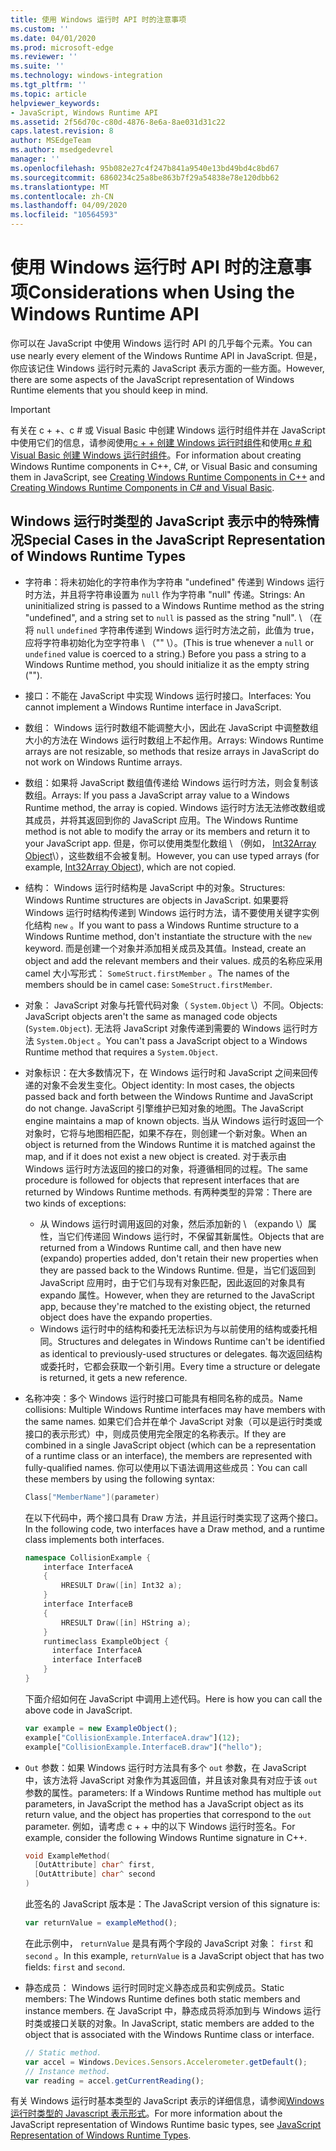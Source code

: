 ```yaml
---
title: 使用 Windows 运行时 API 时的注意事项
ms.custom: ''
ms.date: 04/01/2020
ms.prod: microsoft-edge
ms.reviewer: ''
ms.suite: ''
ms.technology: windows-integration
ms.tgt_pltfrm: ''
ms.topic: article
helpviewer_keywords:
- JavaScript, Windows Runtime API
ms.assetid: 2f56d70c-c80d-4876-8e6a-8ae031d31c22
caps.latest.revision: 8
author: MSEdgeTeam
ms.author: msedgedevrel
manager: ''
ms.openlocfilehash: 95b082e27c4f247b841a9540e13bd49bd4c8bd67
ms.sourcegitcommit: 6860234c25a8be863b7f29a54838e78e120dbb62
ms.translationtype: MT
ms.contentlocale: zh-CN
ms.lasthandoff: 04/09/2020
ms.locfileid: "10564593"
---
```

# <span data-ttu-id="d4469-102">使用 Windows 运行时 API 时的注意事项</span><span class="sxs-lookup"><span data-stu-id="d4469-102">Considerations when Using the Windows Runtime API</span></span>  

<span data-ttu-id="d4469-103">你可以在 JavaScript 中使用 Windows 运行时 API 的几乎每个元素。</span><span class="sxs-lookup"><span data-stu-id="d4469-103">You can use nearly every element of the Windows Runtime API in JavaScript.</span></span>  <span data-ttu-id="d4469-104">但是，你应该记住 Windows 运行时元素的 JavaScript 表示方面的一些方面。</span><span class="sxs-lookup"><span data-stu-id="d4469-104">However, there are some aspects of the JavaScript representation of Windows Runtime elements that you should keep in mind.</span></span>  

> [!IMPORTANT]
> <span data-ttu-id="d4469-105">有关在 c + +、c # 或 Visual Basic 中创建 Windows 运行时组件并在 JavaScript 中使用它们的信息，请参阅使用[c + + 创建 Windows 运行时组件][WindowsUwpComponentsCreatingCpp]和使用[c # 和 Visual Basic 创建 Windows 运行时组件][WindowsUwpComponentsCreatingCsharpVb]。</span><span class="sxs-lookup"><span data-stu-id="d4469-105">For information about creating Windows Runtime components in C++, C#, or Visual Basic and consuming them in JavaScript, see [Creating Windows Runtime Components in C++][WindowsUwpComponentsCreatingCpp] and [Creating Windows Runtime Components in C# and Visual Basic][WindowsUwpComponentsCreatingCsharpVb].</span></span>  

## <span data-ttu-id="d4469-106">Windows 运行时类型的 JavaScript 表示中的特殊情况</span><span class="sxs-lookup"><span data-stu-id="d4469-106">Special Cases in the JavaScript Representation of Windows Runtime Types</span></span>  

*   <span data-ttu-id="d4469-107">字符串：将未初始化的字符串作为字符串 "undefined" 传递到 Windows 运行时方法，并且将字符串设置为 `null` 作为字符串 "null" 传递。</span><span class="sxs-lookup"><span data-stu-id="d4469-107">Strings: An uninitialized string is passed to a Windows Runtime method as the string "undefined", and a string set to `null` is passed as the string "null".</span></span>  <span data-ttu-id="d4469-108">\ （在将 `null` `undefined` 字符串传递到 Windows 运行时方法之前，此值为 true，应将字符串初始化为空字符串 \ （"" \）。</span><span class="sxs-lookup"><span data-stu-id="d4469-108">\(This is true whenever a `null` or `undefined` value is coerced to a string.\)  Before you pass a string to a Windows Runtime method, you should initialize it as the empty string \(""\).</span></span>  
*   <span data-ttu-id="d4469-109">接口：不能在 JavaScript 中实现 Windows 运行时接口。</span><span class="sxs-lookup"><span data-stu-id="d4469-109">Interfaces: You cannot implement a Windows Runtime interface in JavaScript.</span></span>  
*   <span data-ttu-id="d4469-110">数组： Windows 运行时数组不能调整大小，因此在 JavaScript 中调整数组大小的方法在 Windows 运行时数组上不起作用。</span><span class="sxs-lookup"><span data-stu-id="d4469-110">Arrays: Windows Runtime arrays are not resizable, so methods that resize arrays in JavaScript do not work on Windows Runtime arrays.</span></span>  
*   <span data-ttu-id="d4469-111">数组：如果将 JavaScript 数组值传递给 Windows 运行时方法，则会复制该数组。</span><span class="sxs-lookup"><span data-stu-id="d4469-111">Arrays: If you pass a JavaScript array value to a Windows Runtime method, the array is copied.</span></span>  <span data-ttu-id="d4469-112">Windows 运行时方法无法修改数组或其成员，并将其返回到你的 JavaScript 应用。</span><span class="sxs-lookup"><span data-stu-id="d4469-112">The Windows Runtime method is not able to modify the array or its members and return it to your JavaScript app.</span></span>  <span data-ttu-id="d4469-113">但是，你可以使用类型化数组 \ （例如， [Int32Array Object][MDNInt32array]\），这些数组不会被复制。</span><span class="sxs-lookup"><span data-stu-id="d4469-113">However, you can use typed arrays \(for example, [Int32Array Object][MDNInt32array]\), which are not copied.</span></span>  
*   <span data-ttu-id="d4469-114">结构： Windows 运行时结构是 JavaScript 中的对象。</span><span class="sxs-lookup"><span data-stu-id="d4469-114">Structures: Windows Runtime structures are objects in JavaScript.</span></span>  <span data-ttu-id="d4469-115">如果要将 Windows 运行时结构传递到 Windows 运行时方法，请不要使用关键字实例化结构 `new` 。</span><span class="sxs-lookup"><span data-stu-id="d4469-115">If you want to pass a Windows Runtime structure to a Windows Runtime method, don't instantiate the structure with the `new` keyword.</span></span>  <span data-ttu-id="d4469-116">而是创建一个对象并添加相关成员及其值。</span><span class="sxs-lookup"><span data-stu-id="d4469-116">Instead, create an object and add the relevant members and their values.</span></span>  <span data-ttu-id="d4469-117">成员的名称应采用 camel 大小写形式： `SomeStruct.firstMember` 。</span><span class="sxs-lookup"><span data-stu-id="d4469-117">The names of the members should be in camel case: `SomeStruct.firstMember`.</span></span>  
*   <span data-ttu-id="d4469-118">对象： JavaScript 对象与托管代码对象（ `System.Object` \）不同。</span><span class="sxs-lookup"><span data-stu-id="d4469-118">Objects: JavaScript objects aren't the same as managed code objects \(`System.Object`\).</span></span>  <span data-ttu-id="d4469-119">无法将 JavaScript 对象传递到需要的 Windows 运行时方法 `System.Object` 。</span><span class="sxs-lookup"><span data-stu-id="d4469-119">You can't pass a JavaScript object to a Windows Runtime method that requires a `System.Object`.</span></span>  
*   <span data-ttu-id="d4469-120">对象标识：在大多数情况下，在 Windows 运行时和 JavaScript 之间来回传递的对象不会发生变化。</span><span class="sxs-lookup"><span data-stu-id="d4469-120">Object identity: In most cases, the objects passed back and forth between the Windows Runtime and JavaScript do not change.</span></span>  <span data-ttu-id="d4469-121">JavaScript 引擎维护已知对象的地图。</span><span class="sxs-lookup"><span data-stu-id="d4469-121">The JavaScript engine maintains a map of known objects.</span></span>  <span data-ttu-id="d4469-122">当从 Windows 运行时返回一个对象时，它将与地图相匹配，如果不存在，则创建一个新对象。</span><span class="sxs-lookup"><span data-stu-id="d4469-122">When an object is returned from the Windows Runtime it is matched against the map, and if it does not exist a new object is created.</span></span>  <span data-ttu-id="d4469-123">对于表示由 Windows 运行时方法返回的接口的对象，将遵循相同的过程。</span><span class="sxs-lookup"><span data-stu-id="d4469-123">The same procedure is followed for objects that represent interfaces that are returned by Windows Runtime methods.</span></span>  <span data-ttu-id="d4469-124">有两种类型的异常：</span><span class="sxs-lookup"><span data-stu-id="d4469-124">There are two kinds of exceptions:</span></span>  

    *   <span data-ttu-id="d4469-125">从 Windows 运行时调用返回的对象，然后添加新的 \ （expando \）属性，当它们传递回 Windows 运行时，不保留其新属性。</span><span class="sxs-lookup"><span data-stu-id="d4469-125">Objects that are returned from a Windows Runtime call, and then have new \(expando\) properties added, don't retain their new properties when they are passed back to the Windows Runtime.</span></span>  <span data-ttu-id="d4469-126">但是，当它们返回到 JavaScript 应用时，由于它们与现有对象匹配，因此返回的对象具有 expando 属性。</span><span class="sxs-lookup"><span data-stu-id="d4469-126">However, when they are returned to the JavaScript app, because they're matched to the existing object, the returned object does have the expando properties.</span></span>  
    *   <span data-ttu-id="d4469-127">Windows 运行时中的结构和委托无法标识为与以前使用的结构或委托相同。</span><span class="sxs-lookup"><span data-stu-id="d4469-127">Structures and delegates in Windows Runtime can't be identified as identical to previously-used structures or delegates.</span></span>  <span data-ttu-id="d4469-128">每次返回结构或委托时，它都会获取一个新引用。</span><span class="sxs-lookup"><span data-stu-id="d4469-128">Every time a structure or delegate is returned, it gets a new reference.</span></span>  

*   <span data-ttu-id="d4469-129">名称冲突：多个 Windows 运行时接口可能具有相同名称的成员。</span><span class="sxs-lookup"><span data-stu-id="d4469-129">Name collisions: Multiple Windows Runtime interfaces may have members with the same names.</span></span>  <span data-ttu-id="d4469-130">如果它们合并在单个 JavaScript 对象（可以是运行时类或接口的表示形式）中，则成员使用完全限定的名称表示。</span><span class="sxs-lookup"><span data-stu-id="d4469-130">If they are combined in a single JavaScript object (which can be a representation of a runtime class or an interface), the members are represented with fully-qualified names.</span></span>  <span data-ttu-id="d4469-131">你可以使用以下语法调用这些成员：</span><span class="sxs-lookup"><span data-stu-id="d4469-131">You can call these members by using the following syntax:</span></span>  
    
    ```cpp
    Class["MemberName"](parameter)
    ```  
    
    <span data-ttu-id="d4469-132">在以下代码中，两个接口具有 Draw 方法，并且运行时类实现了这两个接口。</span><span class="sxs-lookup"><span data-stu-id="d4469-132">In the following code, two interfaces have a Draw method, and a runtime class implements both interfaces.</span></span>  
    
    ```cpp
    namespace CollisionExample {
        interface InterfaceA
        {
            HRESULT Draw([in] Int32 a);
        }
        interface InterfaceB
        {
            HRESULT Draw([in] HString a);
        }
        runtimeclass ExampleObject {
          interface InterfaceA
          interface InterfaceB
        }
    }
    ```  
    
    <span data-ttu-id="d4469-133">下面介绍如何在 JavaScript 中调用上述代码。</span><span class="sxs-lookup"><span data-stu-id="d4469-133">Here is how you can call the above code in JavaScript.</span></span>  
    
    ```javascript
    var example = new ExampleObject();
    example["CollisionExample.InterfaceA.draw"](12);
    example["CollisionExample.InterfaceB.draw"]("hello");
    ```  
    
*   `Out` <span data-ttu-id="d4469-134">参数：如果 Windows 运行时方法具有多个 `out` 参数，在 JavaScript 中，该方法将 JavaScript 对象作为其返回值，并且该对象具有对应于该 `out` 参数的属性。</span><span class="sxs-lookup"><span data-stu-id="d4469-134">parameters: If a Windows Runtime method has multiple `out` parameters, in JavaScript the method has a JavaScript object as its return value, and the object has properties that correspond to the `out` parameter.</span></span>  <span data-ttu-id="d4469-135">例如，请考虑 c + + 中的以下 Windows 运行时签名。</span><span class="sxs-lookup"><span data-stu-id="d4469-135">For example, consider the following Windows Runtime signature in C++.</span></span>  
    
    ```cpp
    void ExampleMethod(
      [OutAttribute] char^ first,
      [OutAttribute] char^ second
    )
    ```  
    
    <span data-ttu-id="d4469-136">此签名的 JavaScript 版本是：</span><span class="sxs-lookup"><span data-stu-id="d4469-136">The JavaScript version of this signature is:</span></span>  
    
    ```javascript
    var returnValue = exampleMethod();
    ```  
    
    <span data-ttu-id="d4469-137">在此示例中， `returnValue` 是具有两个字段的 JavaScript 对象： `first` 和 `second` 。</span><span class="sxs-lookup"><span data-stu-id="d4469-137">In this example, `returnValue` is a JavaScript object that has two fields: `first` and `second`.</span></span>  
    
*   <span data-ttu-id="d4469-138">静态成员： Windows 运行时同时定义静态成员和实例成员。</span><span class="sxs-lookup"><span data-stu-id="d4469-138">Static members: The Windows Runtime defines both static members and instance members.</span></span>  <span data-ttu-id="d4469-139">在 JavaScript 中，静态成员将添加到与 Windows 运行时类或接口关联的对象。</span><span class="sxs-lookup"><span data-stu-id="d4469-139">In JavaScript, static members are added to the object that is associated with the Windows Runtime class or interface.</span></span>  
    
    ```javascript
    // Static method.
    var accel = Windows.Devices.Sensors.Accelerometer.getDefault();
    // Instance method.
    var reading = accel.getCurrentReading();
    ```  
    
<span data-ttu-id="d4469-140">有关 Windows 运行时基本类型的 JavaScript 表示的详细信息，请参阅[Windows 运行时类型的 Javascript 表示形式][WindowsRuntimeJavascriptTypes]。</span><span class="sxs-lookup"><span data-stu-id="d4469-140">For more information about the JavaScript representation of Windows Runtime basic types, see [JavaScript Representation of Windows Runtime Types][WindowsRuntimeJavascriptTypes].</span></span>  

<!-- image links -->  

<!-- links -->  
 
[WindowsRuntimeJavascriptTypes]: /microsoft-edge/windows-runtime/javascript-representation-of-windows-runtime-types "Windows 运行时类型的 JavaScript 表示形式"

[WindowsUwpComponentsCreatingCpp]: /windows/uwp/winrt-components/creating-windows-runtime-components-in-cpp "带有 c + +/CX 的 Windows 运行时组件"  
[WindowsUwpComponentsCreatingCsharpVb]: /windows/uwp/winrt-components/creating-windows-runtime-components-in-csharp-and-visual-basic "带有 c # 和 Visual Basic 的 Windows 运行时组件"  

[MDNInt32array]: https://developer.mozilla.org/docs/Web/JavaScript/Reference/Global_Objects/Int32Array "Int32Array |MDN"  
